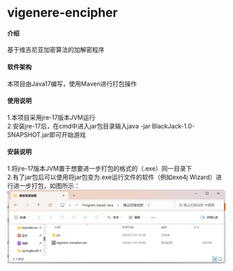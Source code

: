 # vigenere-encipher

#### 介绍
基于维吉尼亚加密算法的加解密程序

#### 软件架构
本项目由Java17编写，使用Maven进行打包操作

#### 使用说明

1.本项目采用jre-17版本JVM运行<br>
2.安装jre-17后，在cmd中进入jar包目录输入java -jar BlackJack-1.0-SNAPSHOT.jar即可开始游戏

#### 安装说明

1.将jre-17版本JVM置于想要进一步打包的格式的（.exe）同一目录下<br>
2.有了jar包后可以使用将jar包变为.exe运行文件的软件（例如exe4j Wizard）进行进一步打包，如图所示：<br>
![例图](image.png)